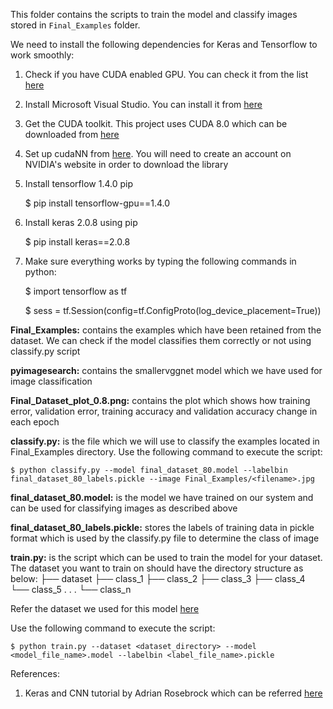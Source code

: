 This folder contains the scripts to train the model and classify images stored in `Final_Examples` folder.

We need to install the following dependencies for Keras and Tensorflow to work smoothly:

1. Check if you have CUDA enabled GPU. You can check it from the list [here](https://developer.nvidia.com/cuda-gpus)
2. Install Microsoft Visual Studio. You can install it from [here](https://go.microsoft.com/fwlink/?LinkId=532606&clcid=0x409)
3. Get the CUDA toolkit. This project uses CUDA 8.0 which can be downloaded from [here](https://developer.nvidia.com/cuda-80-ga2-download-archive)
4. Set up cudaNN from [here](https://developer.nvidia.com/rdp/cudnn-download). You will need to create an account on NVIDIA's website in order to download the library
5. Install tensorflow 1.4.0 pip

   $ pip install tensorflow-gpu==1.4.0
   
6. Install keras 2.0.8 using pip

   $ pip install keras==2.0.8
   
7. Make sure everything works by typing the following commands in python:
   
   $ import tensorflow as tf
   
   $ sess = tf.Session(config=tf.ConfigProto(log_device_placement=True))
   

**Final_Examples:** contains the examples which have been retained from the dataset. We can check if the model classifies them correctly or not using classify.py script

**pyimagesearch:** contains the smallervggnet model which we have used for image classification

**Final_Dataset_plot_0.8.png:** contains the plot which shows how training error, validation error, training accuracy and validation accuracy change in each epoch

**classify.py:** is the file which we will use to classify the examples located in Final_Examples directory. Use the following command to execute the script:
    
    $ python classify.py --model final_dataset_80.model --labelbin final_dataset_80_labels.pickle --image Final_Examples/<filename>.jpg

**final_dataset_80.model:** is the model we have trained on our system and can be used for classifying images as described above

**final_dataset_80_labels.pickle:** stores the labels of training data in pickle format which is used by the classify.py file to determine the class of image

**train.py:** is the script which can be used to train the model for your dataset. The dataset you want to train on should have the directory structure as below:
    ├── dataset
    ├── class_1
    ├── class_2
    ├── class_3
    ├── class_4 
    └── class_5
            .
            .
            .
    └── class_n
    
Refer the dataset we used for this model [here](https://indiana-my.sharepoint.com/personal/mloukil_iu_edu/_layouts/15/onedrive.aspx?slrid=e2f3a59e-706e-7000-5e41-de8ee166731f&id=%2fpersonal%2fmloukil_iu_edu%2fDocuments%2fDataset&FolderCTID=0x012000EBE26B4678EE41448F1B496277D1E812)

Use the following command to execute the script:
    
    $ python train.py --dataset <dataset_directory> --model <model_file_name>.model --labelbin <label_file_name>.pickle

    
    
References:
1. Keras and CNN tutorial by Adrian Rosebrock which can be referred [here](https://www.pyimagesearch.com/2018/04/16/keras-and-convolutional-neural-networks-cnns/)